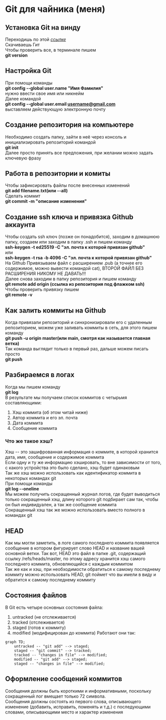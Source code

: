 # Git для чайника (меня)
## Установка Git на винду
Переходишь по этой *[ссылке](https://git-scm.com/download/win)* <br>
Скачиваешь Гит <br>
Чтобы проверить все, в терминале пишем <br> 
**git version** <br>
## Настройка Git
При помощи команды <br> 
**git config --global user.name "Имя Фамилия"** <br> 
нужно ввести свое имя или никнейм <br>
Далее командой <br> 
**git config --global user.email username@gmail.com** <br> 
выставляем действующую электронную почту <br>
## Создание репозитория на компьютере
Необходимо создать папку, зайти в неё через консоль и инициализировать репозиторий командой <br> 
**git init** <br>
Далее просто принять все предложения, при желании можно задать ключевую фразу <br>
## Работа в репозитории и комиты
Чтобы зафиксировать файлы после внесенных изменений <br> 
**git add filename.txt(или --all)** <br>
Сделать коммит <br> 
**git commit -m "описание изменения"** <br>
## Создание ssh ключа и привязка Github аккаунта
Чтобы создать ssh ключ (позже он понадобится), заходим в домашнюю папку, создаем или заходим в папку .ssh и пишем команду <br> 
**ssh-keygen -t ed25519 -C "эл. почта к которой привязан github"** <br> 
или <br> 
**ssh-keygen -t rsa -b 4096 -C "эл. почта к которой привязан github"** <br>
На Github Привязываем файл с расширением .pub (а точнее его содержимое, можно вывести командой cat), ВТОРОЙ ФАЙЛ БЕЗ РАСШИРЕНИЯ НИКОМУ НЕ ДАВАТЬ!!! <br>
Далее снова заходим в папку репозитория и пишем команду <br> 
**git remote add origin (ссылка из репозитория под флажком ssh)** <br>
Чтобы проверить привязку пишем <br> 
**git remote -v** <br>
## Как залить коммиты на Github
Когда привязали репозиторий и синхронизировали его с удаленным репозиторием, можем уже заливать коммиты в сеть, для этого пишем команду <br>
**git push -u origin master(или main, смотря как называется главная ветка)** <br> 
Так команда выглядит только в первый раз, дальше можем писать просто <br>
**git push** <br>
## Разбираемся в логах
Когда мы пишем команду <br>
**git log**  <br>
В результате мы получаем список коммитов с четырьмя составляющими:  <br>
1. Хэш коммита (об этом читай ниже)
2. Автор коммита и его эл. почта
3. Дата коммита
4. Сообщение коммита
### Что же такое хэш?
Хэш -- это зашифрованная информация о коммите, в которой хранится дата, имя, сообщение и содержимое коммита  <br>
Если одну и ту же информацию хэшировать, то вне зависимости от того, с какого устройства это было сделано, хэш будет одинаковым  <br>
Так же хэш можно использовать как идентификатор коммита в некоторых командах git <br>
При помощи команды <br>
**git log --oneline** <br>
Мы можем получить сокращенный журнал логов, где будет выводиться только сокращенный хэш, длину которого git подбирает сам так, чтобы он был индивидуален, а так же сообщение коммита <br>
Сокращенный хэш так же можно использовать вместо полного в командах git <br>
## HEAD
Как мы могли заметить, в логе самого последнего коммита появляется сообщение в котором фигурирует слово HEAD и название вашей основной ветки. Так вот, HEAD это файл в папке .git, содержащий ссылку /refs/heads/master, по этому адресу хранится хэш самого последнего коммита, обновляющийся с каждым коммитом <br>
Так же как и хэш, при необходимости обратиться к самому последнему коммиту можно использовать HEAD, git поймет что вы имели в виду и обратится к самому последнему коммиту <br>
## Состояния файлов
В Git есть четыре основных состояния файла: <br>
1. untracked (не отслеживается)
2. tracked (отслеживается)
3. staged (готов к коммиту)
4. modified (модифицирован до коммита)
Работают они так:
```mermaid
graph TD;
    untracked -- "git add" --> staged;
    staged -- "git commit" --> tracked;
    tracked -- "changes in file" --> modified;
    modified -- "git add" --> staged;
    staged -- "changes in file" --> modified;
```
## Оформление сообщений коммитов
Сообщения должны быть короткими и информативными, поскольку сокращенный лог вмещает только 72 символа.  <br>
Сообщения должны состоять из первого слова, описывающего изменение (добавить, исправить, поменять и т.д.) с последующими словами, описывающими место и характер изменения